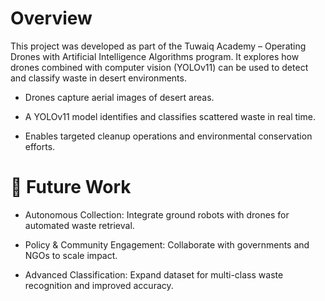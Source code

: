 # Overview

This project was developed as part of the Tuwaiq Academy – Operating Drones with Artificial Intelligence Algorithms program. It explores how drones combined with computer vision (YOLOv11) can be used to detect and classify waste in desert environments.

- Drones capture aerial images of desert areas.

- A YOLOv11 model identifies and classifies scattered waste in real time.

- Enables targeted cleanup operations and environmental conservation efforts.

# 🎯 Future Work
- Autonomous Collection: Integrate ground robots with drones for automated waste retrieval.

- Policy & Community Engagement: Collaborate with governments and NGOs to scale impact.

- Advanced Classification: Expand dataset for multi-class waste recognition and improved accuracy.

